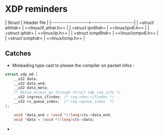# XDP reminders


| Struct            | Header file          |
|-------------------+----------------------|
| =struct ethhdr=   | =<linux/if_ether.h>= |
| =struct ipv6hdr=  | =<linux/ipv6.h>=     |
| =struct iphdr=    | =<linux/ip.h>=       |
| =struct icmp6hdr= | =<linux/icmpv6.h>=   |
| =struct icmphdr=  | =<linux/icmp.h>=     |


## Catches 

- Misleading type cast to please the compiler on packet infos : 

```c
struct xdp_md {
	__u32 data;
	__u32 data_end;
	__u32 data_meta;
	/* Below access go through struct xdp_rxq_info */
	__u32 ingress_ifindex; /* rxq->dev->ifindex */
	__u32 rx_queue_index;  /* rxq->queue_index  */
};
```

```c
	void *data_end = (void *)(long)ctx->data_end;
	void *data = (void *)(long)ctx->data;
```

- 
